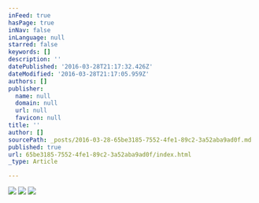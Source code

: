 ```yaml
---
inFeed: true
hasPage: true
inNav: false
inLanguage: null
starred: false
keywords: []
description: ''
datePublished: '2016-03-28T21:17:32.426Z'
dateModified: '2016-03-28T21:17:05.959Z'
authors: []
publisher:
  name: null
  domain: null
  url: null
  favicon: null
title: ''
author: []
sourcePath: _posts/2016-03-28-65be3185-7552-4fe1-89c2-3a52aba9ad0f.md
published: true
url: 65be3185-7552-4fe1-89c2-3a52aba9ad0f/index.html
_type: Article

---
```

![](https://the-grid-user-content.s3-us-west-2.amazonaws.com/b3d14a9d-3a45-4f29-9497-78fb3045778d.jpg)
![](https://the-grid-user-content.s3-us-west-2.amazonaws.com/ef83a872-21ac-45d4-a556-65db654a8185.jpg)
![](https://the-grid-user-content.s3-us-west-2.amazonaws.com/78d96761-d90e-49ed-b4a5-c03ce7990a61.jpg)